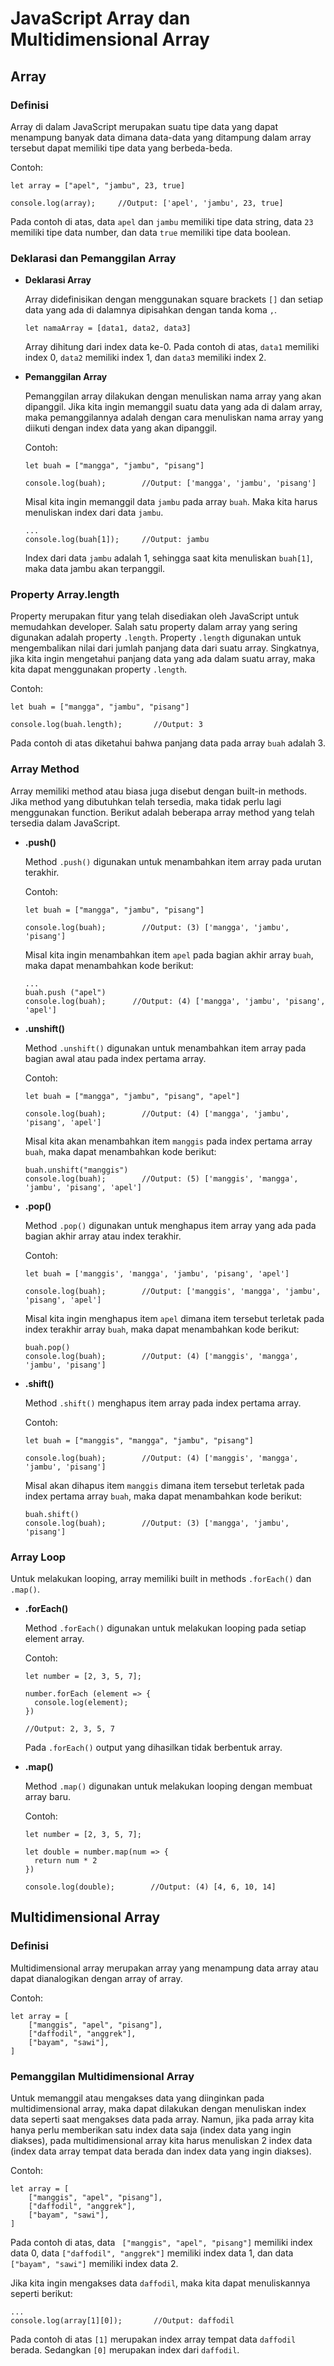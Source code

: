 # JavaScript Array dan Multidimensional Array

## Array

### Definisi

Array di dalam JavaScript merupakan suatu tipe data yang dapat menampung banyak data dimana data-data yang ditampung dalam array tersebut dapat memiliki tipe data yang berbeda-beda.

Contoh:

```
let array = ["apel", "jambu", 23, true]

console.log(array);     //Output: ['apel', 'jambu', 23, true]
```

Pada contoh di atas, data `apel` dan `jambu` memiliki tipe data string, data `23` memiliki tipe data number, dan data `true` memiliki tipe data boolean.

### Deklarasi dan Pemanggilan Array

- **Deklarasi Array**

  Array didefinisikan dengan menggunakan square brackets `[]` dan setiap data yang ada di dalamnya dipisahkan dengan tanda koma `,`.

  ```
  let namaArray = [data1, data2, data3]
  ```
  
  Array dihitung dari index data ke-0. Pada contoh di atas, `data1` memiliki index 0, `data2` memiliki index 1, dan `data3` memiliki index 2.
  
- **Pemanggilan Array**

  Pemanggilan array dilakukan dengan menuliskan nama array yang akan dipanggil. Jika kita ingin memanggil suatu data yang ada di dalam array, maka pemanggilannya adalah dengan cara menuliskan nama array yang diikuti dengan index data yang akan dipanggil.
  
  Contoh:
  
  ```
  let buah = ["mangga", "jambu", "pisang"]

  console.log(buah);        //Output: ['mangga', 'jambu', 'pisang']
  ```
  
  Misal kita ingin memanggil data `jambu` pada array `buah`. Maka kita harus menuliskan index dari data `jambu`.
  
  ```
  ...
  console.log(buah[1]);     //Output: jambu
  ```
  
  Index dari data `jambu` adalah 1, sehingga saat kita menuliskan `buah[1]`, maka data jambu akan terpanggil.

### Property Array.length

Property merupakan fitur yang telah disediakan oleh JavaScript untuk memudahkan developer. Salah satu property dalam array yang sering digunakan adalah property `.length`. Property `.length` digunakan untuk mengembalikan nilai dari jumlah panjang data dari suatu array. Singkatnya, jika kita ingin mengetahui panjang data yang ada dalam suatu array, maka kita dapat menggunakan property `.length`.

Contoh:

```
let buah = ["mangga", "jambu", "pisang"]

console.log(buah.length);       //Output: 3
```

Pada contoh di atas diketahui bahwa panjang data pada array `buah` adalah 3.

### Array Method

Array memiliki method atau biasa juga disebut dengan built-in methods. Jika method yang dibutuhkan telah tersedia, maka tidak perlu lagi menggunakan function. Berikut adalah beberapa array method yang telah tersedia dalam JavaScript.

- **.push()**

  Method `.push()` digunakan untuk menambahkan item array pada urutan terakhir.
  
  Contoh:
  
  ```
  let buah = ["mangga", "jambu", "pisang"]
  
  console.log(buah);        //Output: (3) ['mangga', 'jambu', 'pisang']
  ```
  
  Misal kita ingin menambahkan item `apel` pada bagian akhir array `buah`, maka dapat menambahkan kode berikut:
  
  ```
  ...
  buah.push ("apel")
  console.log(buah);      //Output: (4) ['mangga', 'jambu', 'pisang', 'apel']
  ```
  
- **.unshift()**

  Method `.unshift()` digunakan untuk menambahkan item array pada bagian awal atau pada index pertama array.
  
  Contoh: 
  
  ```
  let buah = ["mangga", "jambu", "pisang", "apel"]
  
  console.log(buah);        //Output: (4) ['mangga', 'jambu', 'pisang', 'apel']
  ```
  
  Misal kita akan menambahkan item `manggis` pada index pertama array `buah`, maka dapat menambahkan kode berikut:
  
  ```
  buah.unshift("manggis")
  console.log(buah);        //Output: (5) ['manggis', 'mangga', 'jambu', 'pisang', 'apel']
  ```
  
- **.pop()**

  Method `.pop()` digunakan untuk menghapus item array yang ada pada bagian akhir array atau index terakhir.
  
  Contoh:
  
  ```
  let buah = ['manggis', 'mangga', 'jambu', 'pisang', 'apel']
  
  console.log(buah);        //Output: ['manggis', 'mangga', 'jambu', 'pisang', 'apel']
  ```
  
  Misal kita ingin menghapus item `apel` dimana item tersebut terletak pada index terakhir array `buah`, maka dapat menambahkan kode berikut:
  
  ```
  buah.pop()
  console.log(buah);        //Output: (4) ['manggis', 'mangga', 'jambu', 'pisang']
  ```

- **.shift()**

  Method `.shift()` menghapus item array pada index pertama array.
  
  Contoh:
  
  ```
  let buah = ["manggis", "mangga", "jambu", "pisang"]
  
  console.log(buah);        //Output: (4) ['manggis', 'mangga', 'jambu', 'pisang']
  ```
  
  Misal akan dihapus item `manggis` dimana item tersebut terletak pada index pertama array `buah`, maka dapat menambahkan kode berikut:
  
  ```
  buah.shift()
  console.log(buah);        //Output: (3) ['mangga', 'jambu', 'pisang']
  ```

### Array Loop

Untuk melakukan looping, array memiliki built in methods `.forEach()` dan `.map()`.

- **.forEach()**

  Method `.forEach()` digunakan untuk melakukan looping pada setiap element array.
  
  Contoh:
  
  ```
  let number = [2, 3, 5, 7];
  
  number.forEach (element => {
    console.log(element);
  })
  
  //Output: 2, 3, 5, 7
  ```
  
  Pada `.forEach()` output yang dihasilkan tidak berbentuk array.
  
- **.map()**

  Method `.map()` digunakan untuk melakukan looping dengan membuat array baru.
  
  Contoh:
  
  ```
  let number = [2, 3, 5, 7];
  
  let double = number.map(num => {
    return num * 2
  })

  console.log(double);        //Output: (4) [4, 6, 10, 14]
  ```

## Multidimensional Array

### Definisi

Multidimensional array merupakan array yang menampung data array atau dapat dianalogikan dengan array of array.

Contoh:

```
let array = [
    ["manggis", "apel", "pisang"],
    ["daffodil", "anggrek"],
    ["bayam", "sawi"],
]
```

### Pemanggilan Multidimensional Array

Untuk memanggil atau mengakses data yang diinginkan pada multidimensional array, maka dapat dilakukan dengan menuliskan index data seperti saat mengakses data pada array. Namun, jika pada array kita hanya perlu memberikan satu index data saja (index data yang ingin diakses), pada multidimensional array kita harus menuliskan 2 index data (index data array tempat data berada dan index data yang ingin diakses).

Contoh:

```
let array = [
    ["manggis", "apel", "pisang"],
    ["daffodil", "anggrek"],
    ["bayam", "sawi"],
]
```

Pada contoh di atas, data ` ["manggis", "apel", "pisang"]` memiliki index data 0, data `["daffodil", "anggrek"]` memiliki index data 1, dan data `["bayam", "sawi"]` memiliki index data 2.

Jika kita ingin mengakses data `daffodil`, maka kita dapat menuliskannya seperti berikut:

```
...
console.log(array[1][0]);       //Output: daffodil
```

Pada contoh di atas `[1]` merupakan index array tempat data `daffodil` berada. Sedangkan `[0]` merupakan index dari `daffodil`.
